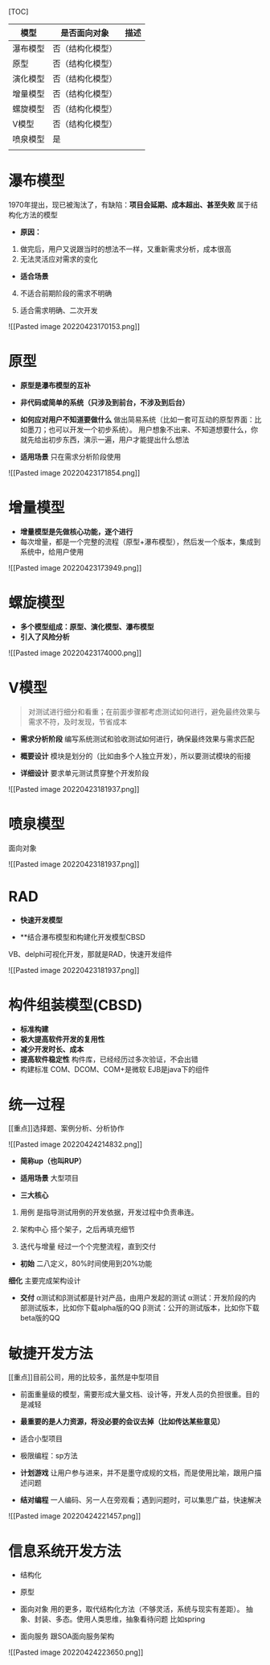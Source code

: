 [TOC]

| 模型     | 是否面向对象     | 描述 |
| -------- | ---------------- | ---- |
| 瀑布模型 | 否（结构化模型） |      |
| 原型     | 否（结构化模型） |      |
| 演化模型 | 否（结构化模型） |      |
| 增量模型 | 否（结构化模型） |      |
| 螺旋模型 | 否（结构化模型） |      |
| V模型    | 否（结构化模型） |      |
| 喷泉模型 | 是               |      |
|          |                  |      |

# 瀑布模型
1970年提出，现已被淘汰了，有缺陷：**项目会延期、成本超出、甚至失败**
属于结构化方法的模型

* **原因：**
1. 做完后，用户又说跟当时的想法不一样，又重新需求分析，成本很高
2. 无法灵活应对需求的变化

* **适合场景**
4. 不适合前期阶段的需求不明确

2. 适合需求明确、二次开发


![[Pasted image 20220423170153.png]]

# 原型
* **原型是瀑布模型的互补**

* **非代码或简单的系统（只涉及到前台，不涉及到后台）**

* **如何应对用户不知道要做什么**
做出简易系统（比如一套可互动的原型界面：比如墨刀；也可以开发一个初步系统）。
用户想象不出来、不知道想要什么，你就先给出初步东西，演示一遍，用户才能提出什么想法

* **适用场景**
只在需求分析阶段使用

![[Pasted image 20220423171854.png]]

# 增量模型
* **增量模型是先做核心功能，逐个进行**
* 每次增量，都是一个完整的流程（原型+瀑布模型），然后发一个版本，集成到系统中，给用户使用

![[Pasted image 20220423173949.png]]

# 螺旋模型
* **多个模型组成：原型、演化模型、瀑布模型**
* **引入了风险分析**

![[Pasted image 20220423174000.png]]

# V模型
> 对测试进行细分和看重；在前面步骤都考虑测试如何进行，避免最终效果与需求不符，及时发现，节省成本

* **需求分析阶段**
编写系统测试和验收测试如何进行，确保最终效果与需求匹配

* **概要设计**
模块是划分的（比如由多个人独立开发），所以要测试模块的衔接

* **详细设计**
要求单元测试贯穿整个开发阶段

![[Pasted image 20220423181937.png]]

# 喷泉模型
面向对象

![[Pasted image 20220423181937.png]]

# RAD
* **快速开发模型**

* **结合瀑布模型和构建化开发模型CBSD

VB、delphi可视化开发，那就是RAD，快速开发组件

![[Pasted image 20220423181937.png]]

# 构件组装模型(CBSD)
* **标准构建**
* **极大提高软件开发的复用性**
* **减少开发时长、成本**
* **提高软件稳定性**
构件库，已经经历过多次验证，不会出错
* 构建标准
COM、DCOM、COM+是微软
EJB是java下的组件

# 统一过程
[[重点]]选择题、案例分析、分析协作

![[Pasted image 20220424214832.png]]

* **简称up（也叫RUP）**

* **适用场景**
大型项目


* **三大核心**
1. 用例
是指导测试用例的开发依据，开发过程中负责串连。

2. 架构中心
搭个架子，之后再填充细节

3. 迭代与增量
经过一个个完整流程，直到交付

* **初始**
二八定义，80%时间使用到20%功能


**细化**
主要完成架构设计

* **交付**
α测试和β测试都是针对产品，由用户发起的测试
α测试：开发阶段的内部测试版本，比如你下载alpha版的QQ
β测试：公开的测试版本，比如你下载beta版的QQ


# 敏捷开发方法
[[重点]]目前公司，用的比较多，虽然是中型项目

* 前面重量级的模型，需要形成大量文档、设计等，开发人员的负担很重。目的是减轻
* **最重要的是人力资源，将没必要的会议去掉（比如传达某些意见）**
* 适合小型项目
* 极限编程：sp方法
* **计划游戏**
让用户参与进来，并不是墨守成规的文档，而是使用比喻，跟用户描述问题

* **结对编程**
一人编码、另一人在旁观看；遇到问题时，可以集思广益，快速解决

![[Pasted image 20220424221457.png]]

# 信息系统开发方法
* 结构化
* 原型
* 面向对象
用的更多，取代结构化方法（不够灵活，系统与现实有差距）。
抽象、封装、多态。使用人类思维，抽象看待问题
比如spring

* 面向服务
跟SOA面向服务架构


![[Pasted image 20220424223650.png]]